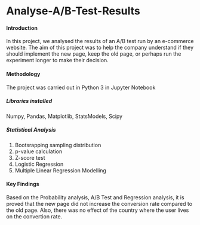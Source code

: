# Analyse-A/B-Test-Results

#### Introduction
In this project, we analysed the results of an A/B test run by an e-commerce website. The aim of this project was to help the company understand if they should implement the new page, keep the old page, or perhaps run the experiment longer to make their decision.

#### Methodology
The project was carried out in Python 3 in Jupyter Notebook

##### Libraries installed
Numpy, Pandas, Matplotlib, StatsModels, Scipy

##### Statistical Analysis
1. Bootsrapping sampling distribution
2. p-value calculation
3. Z-score test
4. Logistic Regression
5. Multiple Linear Regression Modelling 

#### Key Findings
Based on the Probability analysis, A/B Test and Regression analysis, it is proved that the new page did not increase the conversion rate compared to the old page. Also, there was no effect of the country where the user lives on the convertion rate.
